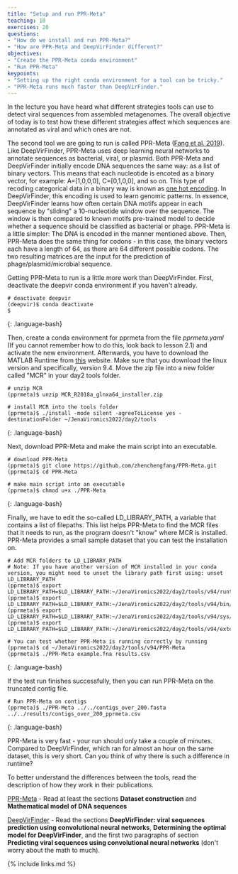 ```yaml
---
title: "Setup and run PPR-Meta"
teaching: 10
exercises: 20
questions:
- "How do we install and run PPR-Meta?"
- "How are PPR-Meta and DeepVirFinder different?"
objectives:
- "Create the PPR-Meta conda environment"
- "Run PPR-Meta"
keypoints:
- "Setting up the right conda environment for a tool can be tricky."
- "PPR-Meta runs much faster than DeepVirFinder."
---
```


In the lecture you have heard what different strategies tools can use to detect viral sequences from assembled metagenomes. The overall objective of today is to test how these different strategies affect which sequences are annotated as viral and which ones are not.

The second tool we are going to run is called PPR-Meta ([Fang et al. 2019](https://academic.oup.com/gigascience/article/8/6/giz066/5521157)). Like DeepVirFinder, PPR-Meta uses deep learning neural networks to annotate sequences as bacterial, viral, or plasmid. Both PPR-Meta and DeepVirFinder initially encode DNA sequences the same way: as a list of binary vectors. This means that each nucleotide is encoted as a binary vector, for example: A=[1,0,0,0], C=[0,1,0,0], and so on. This type of recoding categorical data in a binary way is known as [one hot encoding](https://stackoverflow.com/questions/34263772/how-to-generate-one-hot-encoding-for-dna-sequences). In DeepVirFinder, this encoding is used to learn genomic patterns. In essence, DeepVirFinder learns how often certain DNA motifs appear in each sequence by "sliding" a 10-nucleotide window over the sequence. The window is then compared to known motifs pre-trained model to decide whether a sequence should be classified as bacterial or phage. PPR-Meta is a little simpler: The DNA is encoded in the manner mentioned above. Then, PPR-Meta does the same thing for codons - in this case, the binary vectors each have a length of 64, as there are 64 different possible codons. The two resulting matrices are the input for the prediction of phage/plasmid/microbial sequence.

Getting PPR-Meta to run is a little more work than DeepVirFinder. First, deactivate the deepvir conda environment if you haven't already. 

~~~
# deactivate deepvir
(deepvir)$ conda deactivate
$
~~~
{: .language-bash}


Then, create a conda environment for pprmeta from the file *pprmeta.yaml* (If you cannot remember how to do this, look back to lesson 2.1) and activate the new environment. Afterwards, you have to download the MATLAB Runtime from [this](https://nl.mathworks.com/products/compiler/matlab-runtime.html) website. Make sure that you download the linux version and specifically, version 9.4. Move the zip file into a new folder called "MCR" in your day2 tools folder.

~~~
# unzip MCR
(pprmeta)$ unzip MCR_R2018a_glnxa64_installer.zip

# install MCR into the tools folder
(pprmeta)$ ./install -mode silent -agreeToLicense yes -destinationFolder ~/JenaViromics2022/day2/tools
~~~
{: .language-bash}


Next, download PPR-Meta and make the main script into an executable.

~~~
# download PPR-Meta
(pprmeta)$ git clone https://github.com/zhenchengfang/PPR-Meta.git
(pprmeta)$ cd PPR-Meta

# make main script into an executable
(pprmeta)$ chmod u+x ./PPR-Meta
~~~
{: .language-bash}


Finally, we have to edit the so-called LD_LIBRARY_PATH, a variable that contains a list of filepaths. This list helps PPR-Meta to find the MCR files that it needs to run, as the program doesn't "know" where MCR is installed. PPR-Meta provides a small sample dataset that you can test the installation on.

~~~
# Add MCR folders to LD_LIBRARY_PATH
# Note: If you have another version of MCR installed in your conda version, you might need to unset the library path first using: unset LD_LIBRARY_PATH
(pprmeta)$ export LD_LIBRARY_PATH=$LD_LIBRARY_PATH:~/JenaViromics2022/day2/tools/v94/runtime/glnxa64
(pprmeta)$ export LD_LIBRARY_PATH=$LD_LIBRARY_PATH:~/JenaViromics2022/day2/tools/v94/bin/glnxa64
(pprmeta)$ export LD_LIBRARY_PATH=$LD_LIBRARY_PATH:~/JenaViromics2022/day2/tools/v94/sys/os/glnxa64
(pprmeta)$ export LD_LIBRARY_PATH=$LD_LIBRARY_PATH:~/JenaViromics2022/day2/tools/v94/extern/bin/glnxa64

# You can test whether PPR-Meta is running correctly by running
(pprmeta)$ cd ~/JenaViromics2022/day2/tools/v94/PPR-Meta
(pprmeta)$ ./PPR-Meta example.fna results.csv
~~~
{: .language-bash}


If the test run finishes successfully, then you can run PPR-Meta on the truncated contig file.

~~~
# Run PPR-Meta on contigs
(pprmeta)$ ./PPR-Meta ../../contigs_over_200.fasta ../../results/contigs_over_200_pprmeta.csv
~~~
{: .language-bash}

PPR-Meta is very fast - your run should only take a couple of minutes. Compared to DeepVirFinder, which ran for almost an hour on the same dataset, this is very short. Can you think of why there is such a difference in runtime?

To better understand the differences between the tools, read the description of how they work in their publications.

[PPR-Meta](https://academic.oup.com/gigascience/article/8/6/giz066/5521157) - Read at least the sections **Dataset construction** and **Mathematical model of DNA sequences**

[DeepVirFinder](https://link.springer.com/article/10.1007/s40484-019-0187-4) - Read the sections **DeepVirFinder: viral sequences prediction using convolutional neural networks**, **Determining the optimal model for DeepVirFinder**, and the first two paragraphs of section **Predicting viral sequences using convolutional neural networks** (don't worry about the math to much).


{% include links.md %}
